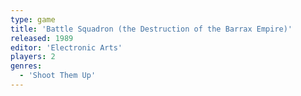 ```yaml
---
type: game
title: 'Battle Squadron (the Destruction of the Barrax Empire)'
released: 1989
editor: 'Electronic Arts'
players: 2
genres:
  - 'Shoot Them Up'
---
```

